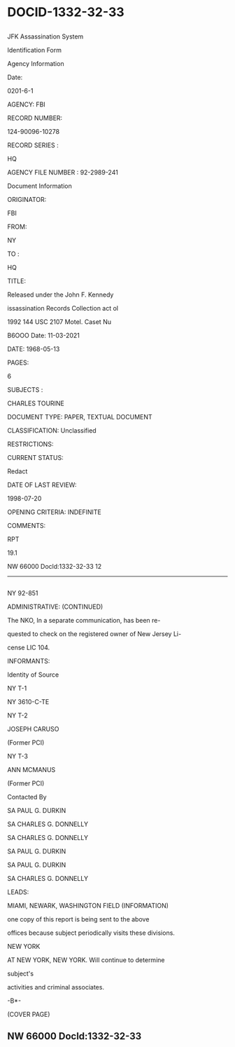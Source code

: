 # DOCID-1332-32-33

##
JFK Assassination System

Identification Form

Agency Information

Date:

0201-6-1

AGENCY: FBI

RECORD NUMBER:

124-90096-10278

RECORD SERIES :

HQ

AGENCY FILE NUMBER : 92-2989-241

Document Information

ORIGINATOR:

FBI

FROM:

NY

TO :

HQ

TITLE:

Released under the John F. Kennedy

issassination Records Collection act ol

1992 144 USC 2107 Motel. Caset Nu

B6OOO Date: 11-03-2021

DATE: 1968-05-13

PAGES:

6

SUBJECTS :

CHARLES TOURINE

DOCUMENT TYPE: PAPER, TEXTUAL DOCUMENT

CLASSIFICATION: Unclassified

RESTRICTIONS:

CURRENT STATUS:

Redact

DATE OF LAST REVIEW:

1998-07-20

OPENING CRITERIA: INDEFINITE

COMMENTS:

RPT

19.1

NW 66000 Docld:1332-32-33
12

---

##
NY 92-851

ADMINISTRATIVE: (CONTINUED)

The NKO, In a separate communication, has been re-

quested to check on the registered owner of New Jersey Li-

cense LIC 104.

INFORMANTS:

Identity of Source

NY T-1

NY 3610-C-TE

NY T-2

JOSEPH CARUSO

(Former PCI)

NY T-3

ANN MCMANUS

(Former PCI)

Contacted By

SA PAUL G. DURKIN

SA CHARLES G. DONNELLY

SA CHARLES G. DONNELLY

SA PAUL G. DURKIN

SA PAUL G. DURKIN

SA CHARLES G. DONNELLY

LEADS:

MIAMI, NEWARK, WASHINGTON FIELD (INFORMATION)

one copy of this report is being sent to the above

offices because subject periodically visits these divisions.

NEW YORK

AT NEW YORK, NEW YORK. Will continue to determine

subject's

activities and criminal associates.

-B*-

(COVER PAGE)

NW 66000 Docld:1332-32-33
---

